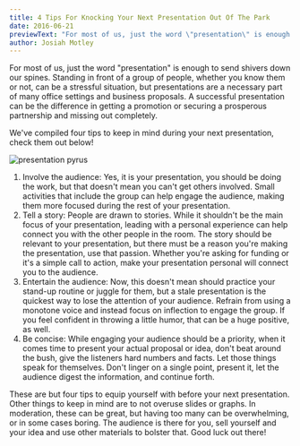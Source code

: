 ```yaml
---
title: 4 Tips For Knocking Your Next Presentation Out Of The Park
date: 2016-06-21
previewText: "For most of us, just the word \"presentation\" is enough to send shivers down our spines. Standing in front of a group of people, whether you know them or not, can be a stressful situation, but presentations are a necessary part of many office settings and business proposals. A successful presentation can be the difference in getting a promotion or securing a prosperous partnership and missing out completely."
author: Josiah Motley
---
```

For most of us, just the word "presentation" is enough to send shivers down our spines. Standing in front of a group of people, whether you know them or not, can be a stressful situation, but presentations are a necessary part of many office settings and business proposals. A successful presentation can be the difference in getting a promotion or securing a prosperous partnership and missing out completely.

We've compiled four tips to keep in mind during your next presentation, check them out below!

![presentation pyrus](presentation-pyrus.webp)

1. Involve the audience: Yes, it is your presentation, you should be doing the work, but that doesn't mean you can't get others involved. Small activities that include the group can help engage the audience, making them more focused during the rest of your presentation.
2. Tell a story: People are drawn to stories. While it shouldn't be the main focus of your presentation, leading with a personal experience can help connect you with the other people in the room. The story should be relevant to your presentation, but there must be a reason you're making the presentation, use that passion. Whether you're asking for funding or it's a simple call to action, make your presentation personal will connect you to the audience.
3. Entertain the audience: Now, this doesn't mean should practice your stand-up routine or juggle for them, but a stale presentation is the quickest way to lose the attention of your audience. Refrain from using a monotone voice and instead focus on inflection to engage the group. If you feel confident in throwing a little humor, that can be a huge positive, as well.
4. Be concise: While engaging your audience should be a priority, when it comes time to present your actual proposal or idea, don't beat around the bush, give the listeners hard numbers and facts. Let those things speak for themselves. Don't linger on a single point, present it, let the audience digest the information, and continue forth.

These are but four tips to equip yourself with before your next presentation. Other things to keep in mind are to not overuse slides or graphs. In moderation, these can be great, but having too many can be overwhelming, or in some cases boring. The audience is there for you, sell yourself and your idea and use other materials to bolster that. Good luck out there!